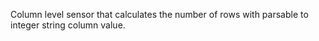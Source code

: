 Column level sensor that calculates the number of rows with parsable to integer string column value.
